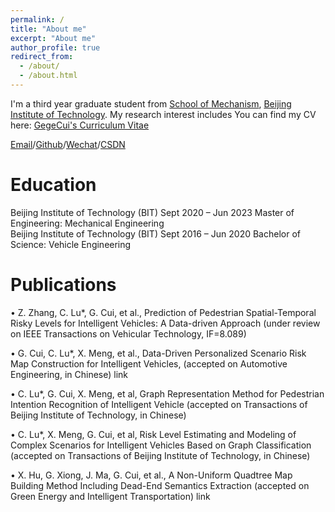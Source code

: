 ```yaml
---
permalink: /
title: "About me"
excerpt: "About me"
author_profile: true
redirect_from: 
  - /about/
  - /about.html
---
```


I'm a third year graduate student from [School of Mechanism](), [Beijing Institute of Technology](). My research interest includes 
You can find my CV here: [GegeCui's Curriculum Vitae](../assets/Curriculum_Vitae.pdf)

[Email](gegecui_bit.163.com)/[Github](http://github.com/gegecui)/[Wechat](../images/wechat.jpg)/[CSDN](https://blog.csdn.net/)

Education
======
Beijing Institute of Technology (BIT)                                                  Sept 2020 – Jun 2023
Master of Engineering: Mechanical Engineering                                               
Beijing Institute of Technology (BIT)                                                  Sept 2016 – Jun 2020
Bachelor of Science: Vehicle Engineering                                                     

Publications
======
• Z. Zhang, C. Lu*, G. Cui, et al., Prediction of Pedestrian Spatial-Temporal Risky Levels for Intelligent Vehicles: A Data-driven Approach (under review on IEEE Transactions on Vehicular Technology, IF=8.089) 

• G. Cui, C. Lu*, X. Meng, et al., Data-Driven Personalized Scenario Risk Map Construction for Intelligent Vehicles, (accepted on Automotive Engineering, in Chinese) link

• C. Lu*, G. Cui, X. Meng, et al, Graph Representation Method for Pedestrian Intention Recognition of Intelligent Vehicle (accepted on Transactions of Beijing Institute of Technology, in Chinese)

• C. Lu*, X. Meng, G. Cui, et al, Risk Level Estimating and Modeling of Complex Scenarios for Intelligent Vehicles Based on Graph Classification (accepted on Transactions of Beijing Institute of Technology, in Chinese)

• X. Hu, G. Xiong, J. Ma, G. Cui, et al., A Non-Uniform Quadtree Map Building Method Including Dead-End Semantics Extraction (accepted on Green Energy and Intelligent Transportation) link
